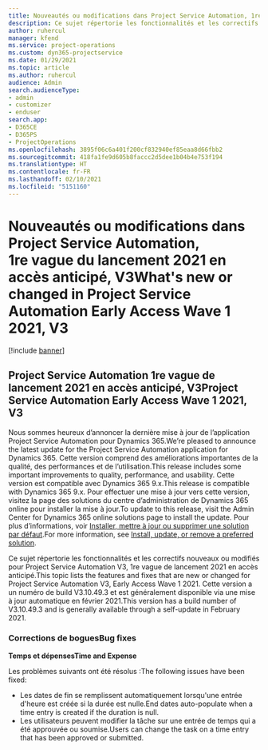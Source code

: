 ```yaml
---
title: Nouveautés ou modifications dans Project Service Automation, 1re vague du lancement 2021 en accès anticipé, V3
description: Ce sujet répertorie les fonctionnalités et les correctifs disponibles dans Project Service Automation 1re vague de lancement 2021 en accès anticipé, V3.
author: ruhercul
manager: kfend
ms.service: project-operations
ms.custom: dyn365-projectservice
ms.date: 01/29/2021
ms.topic: article
ms.author: ruhercul
audience: Admin
search.audienceType:
- admin
- customizer
- enduser
search.app:
- D365CE
- D365PS
- ProjectOperations
ms.openlocfilehash: 3895f06c6a401f200cf832940ef85eaa8d66fbb2
ms.sourcegitcommit: 418fa1fe9d605b8faccc2d5dee1b04b4e753f194
ms.translationtype: HT
ms.contentlocale: fr-FR
ms.lasthandoff: 02/10/2021
ms.locfileid: "5151160"
---
```

# <a name="whats-new-or-changed-in-project-service-automation-early-access-wave-1-2021-v3"></a><span data-ttu-id="c682a-103">Nouveautés ou modifications dans Project Service Automation, 1re vague du lancement 2021 en accès anticipé, V3</span><span class="sxs-lookup"><span data-stu-id="c682a-103">What's new or changed in Project Service Automation Early Access Wave 1 2021, V3</span></span>

[!include [banner](../includes/psa-now-project-operations.md)]

## <a name="project-service-automation-early-access-wave-1-2021-v3"></a><span data-ttu-id="c682a-104">Project Service Automation 1re vague de lancement 2021 en accès anticipé, V3</span><span class="sxs-lookup"><span data-stu-id="c682a-104">Project Service Automation Early Access Wave 1 2021, V3</span></span>

<span data-ttu-id="c682a-105">Nous sommes heureux d’annoncer la dernière mise à jour de l’application Project Service Automation pour Dynamics 365.</span><span class="sxs-lookup"><span data-stu-id="c682a-105">We’re pleased to announce the latest update for the Project Service Automation application for Dynamics 365.</span></span> <span data-ttu-id="c682a-106">Cette version comprend des améliorations importantes de la qualité, des performances et de l’utilisation.</span><span class="sxs-lookup"><span data-stu-id="c682a-106">This release includes some important improvements to quality, performance, and usability.</span></span> <span data-ttu-id="c682a-107">Cette version est compatible avec Dynamics 365 9.x.</span><span class="sxs-lookup"><span data-stu-id="c682a-107">This release is compatible with Dynamics 365 9.x.</span></span> <span data-ttu-id="c682a-108">Pour effectuer une mise à jour vers cette version, visitez la page des solutions du centre d’administration de Dynamics 365 online pour installer la mise à jour.</span><span class="sxs-lookup"><span data-stu-id="c682a-108">To update to this release, visit the Admin Center for Dynamics 365 online solutions page to install the update.</span></span> <span data-ttu-id="c682a-109">Pour plus d’informations, voir [Installer, mettre à jour ou supprimer une solution par défaut](https://docs.microsoft.com/power-platform/admin/install-remove-preferred-solution).</span><span class="sxs-lookup"><span data-stu-id="c682a-109">For more information, see [Install, update, or remove a preferred solution](https://docs.microsoft.com/power-platform/admin/install-remove-preferred-solution).</span></span>

<span data-ttu-id="c682a-110">Ce sujet répertorie les fonctionnalités et les correctifs nouveaux ou modifiés pour Project Service Automation V3, 1re vague de lancement 2021 en accès anticipé.</span><span class="sxs-lookup"><span data-stu-id="c682a-110">This topic lists the features and fixes that are new or changed for Project Service Automation V3, Early Access Wave 1 2021.</span></span> <span data-ttu-id="c682a-111">Cette version a un numéro de build V3.10.49.3 et est généralement disponible via une mise à jour automatique en février 2021.</span><span class="sxs-lookup"><span data-stu-id="c682a-111">This version has a build number of V3.10.49.3 and is generally available through a self-update in February 2021.</span></span>


### <a name="bug-fixes"></a><span data-ttu-id="c682a-112">Corrections de bogues</span><span class="sxs-lookup"><span data-stu-id="c682a-112">Bug fixes</span></span>

<span data-ttu-id="c682a-113">**Temps et dépenses**</span><span class="sxs-lookup"><span data-stu-id="c682a-113">**Time and Expense**</span></span>

<span data-ttu-id="c682a-114">Les problèmes suivants ont été résolus :</span><span class="sxs-lookup"><span data-stu-id="c682a-114">The following issues have been fixed:</span></span>

- <span data-ttu-id="c682a-115">Les dates de fin se remplissent automatiquement lorsqu'une entrée d'heure est créée si la durée est nulle.</span><span class="sxs-lookup"><span data-stu-id="c682a-115">End dates auto-populate when a time entry is created if the duration is null.</span></span>
- <span data-ttu-id="c682a-116">Les utilisateurs peuvent modifier la tâche sur une entrée de temps qui a été approuvée ou soumise.</span><span class="sxs-lookup"><span data-stu-id="c682a-116">Users can change the task on a time entry that has been approved or submitted.</span></span>
